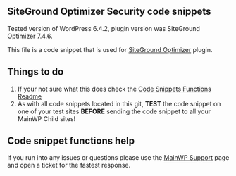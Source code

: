 ## SiteGround Optimizer Security code snippets

Tested version of WordPress 6.4.2, plugin version was SiteGround Optimizer 7.4.6.

This file is a code snippet that is used for [SiteGround Optimizer](https://wordpress.org/plugins/sg-cachepress/) plugin. 

## Things to do

1. If your not sure what this does check the [Code Snippets Functions Readme](https://github.com/mainwp/Code-Snippets-Functions/blob/master/README.md)
2. As with all code snippets located in this git, **TEST** the code snippet on one of your test sites **BEFORE** sending the code snippet to all your MainWP Child sites!

## Code snippet functions help

If you run into any issues or questions please use the [MainWP Support](https://mainwp.com/support/) page and open a ticket for the fastest response.
